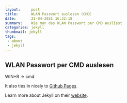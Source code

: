 ```yaml
---
layout:     post
title:      WLAN Passwort auslesen (CMD)
date:       21-04-2021 16:32:18
summary:    Wie man das WLAN Passwort per CMD ausliest
categories: jekyll
thumbnail: jekyll
tags:
 - about
 - jekyll
---
```


## WLAN Passwort per CMD auslesen
WIN+R -> cmd


It also ties in nicely to [Github Pages](https://pages.github.com/).

Learn more about Jekyll on their [website](http://jekyllrb.com/).

